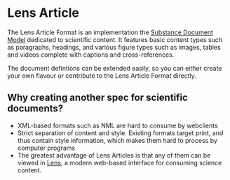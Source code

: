 Lens Article
=====

The Lens Article Format is an implementation the [Substance Document Model](http://github.com/substance-document) dedicated to scientific content. It features basic content types such as paragraphs, headings, and various figure types such as images, tables and videos complete with captions and cross-references.

The document defintions can be extended easily, so you can either create your own flavour or contribute to the Lens Article Format directly.

## Why creating another spec for scientific documents?

- XML-based formats such as NML are hard to consume by webclients
- Strict separation of content and style. Existing formats target print, and thus contain style information, which makes them hard to process by computer programs
- The greatest advantage of Lens Articles is that any of them can be viewed in [Lens](http://github.com/elifesciences/lens), a modern web-based interface for consuming science content.
